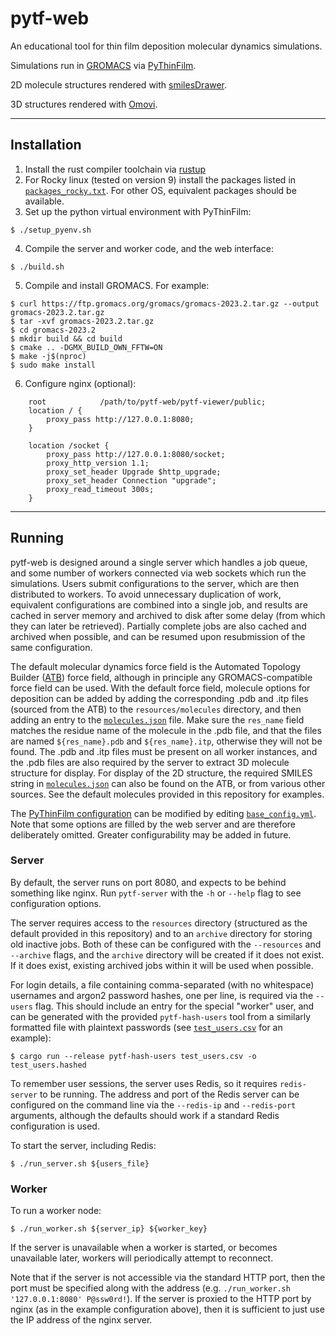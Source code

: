 # pytf-web

An educational tool for thin film deposition molecular dynamics simulations.

Simulations run in [GROMACS](www.gromacs.org) via [PyThinFilm](github.com/ATB-UQ/PyThinFilm).

2D molecule structures rendered with [smilesDrawer](github.com/reymond-group/smilesDrawer).

3D structures rendered with [Omovi](github.com/andeplane/omovi).

---

## Installation

1. Install the rust compiler toolchain via [rustup](https://www.rust-lang.org/tools/install)
2. For Rocky linux (tested on version 9) install the packages listed in
   [`packages_rocky.txt`](packages_rocky.txt). For other OS, equivalent
   packages should be available.
3. Set up the python virtual environment with PyThinFilm:
```
$ ./setup_pyenv.sh
```
4. Compile the server and worker code, and the web interface:
```
$ ./build.sh
```
5. Compile and install GROMACS. For example:
```
$ curl https://ftp.gromacs.org/gromacs/gromacs-2023.2.tar.gz --output gromacs-2023.2.tar.gz
$ tar -xvf gromacs-2023.2.tar.gz
$ cd gromacs-2023.2
$ mkdir build && cd build
$ cmake .. -DGMX_BUILD_OWN_FFTW=ON
$ make -j$(nproc)
$ sudo make install
```
6. Configure nginx (optional):
```
    root            /path/to/pytf-web/pytf-viewer/public;
    location / {
        proxy_pass http://127.0.0.1:8080;
    }

    location /socket {
        proxy_pass http://127.0.0.1:8080/socket;
        proxy_http_version 1.1;
        proxy_set_header Upgrade $http_upgrade;
        proxy_set_header Connection "upgrade";
        proxy_read_timeout 300s;
    }
```

---

## Running

pytf-web is designed around a single server which handles a job queue, and some
number of workers connected via web sockets which run the simulations. Users
submit configurations to the server, which are then distributed to workers. To
avoid unnecessary duplication of work, equivalent configurations are combined
into a single job, and results are cached in server memory and archived to disk
after some delay (from which they can later be retrieved). Partially complete
jobs are also cached and archived when possible, and can be resumed upon
resubmission of the same configuration.

The default molecular dynamics force field is the Automated Topology Builder
([ATB](atb.uq.edu.au)) force field, although in principle any
GROMACS-compatible force field can be used. With the default force field,
molecule options for deposition can be added by adding the corresponding .pdb
and .itp files (sourced from the ATB) to the `resources/molecules` directory,
and then adding an entry to the [`molecules.json`](resources/molecules.json) file.
Make sure the `res_name` field matches the residue name of the molecule in the
.pdb file, and that the files are named `${res_name}.pdb` and
`${res_name}.itp`, otherwise they will not be found. The .pdb and .itp files must
be present on all worker instances, and the .pdb files are also required by the
server to extract 3D molecule structure for display.
For display of the 2D structure, the required SMILES string in
[`molecules.json`](resources/molecules.json) can also be found on the ATB, or
from various other sources.
See the default molecules provided in this repository for examples.

The [PyThinFilm configuration](atb-uq.github.io/PyThinFilm) can be modified by
editing [`base_config.yml`](resources/base_config.yml). Note that some options
are filled by the web server and are therefore deliberately omitted. Greater
configurability may be added in future.

### Server
By default, the server runs on port 8080, and expects to be behind something like nginx.
Run `pytf-server` with the `-h` or `--help` flag to see configuration options.

The server requires access to the `resources` directory (structured as the
default provided in this repository) and to an `archive` directory for storing
old inactive jobs. Both of these can be configured with the `--resources` and
`--archive` flags, and the `archive` directory will be created if it does not exist.
If it does exist, existing archived jobs within it will be used when possible.

For login details, a file containing comma-separated (with no whitespace)
usernames and argon2 password hashes, one per line, is required via the `--users` flag.
This should include an entry for the special "worker" user, and can be generated with
the provided `pytf-hash-users` tool from a similarly formatted file with
plaintext passwords (see [`test_users.csv`](test_users.csv) for an example):
```
$ cargo run --release pytf-hash-users test_users.csv -o test_users.hashed
```

To remember user sessions, the server uses Redis, so it requires `redis-server`
to be running. The address and port of the Redis server can be configured on
the command line via the `--redis-ip` and `--redis-port` arguments, although the
defaults should work if a standard Redis configuration is used.

To start the server, including Redis:
```
$ ./run_server.sh ${users_file}
```

### Worker
To run a worker node:
```
$ ./run_worker.sh ${server_ip} ${worker_key}
```
If the server is unavailable when a worker is started, or becomes unavailable
later, workers will periodically attempt to reconnect.

Note that if the server is not accessible via the standard HTTP port,
then the port must be specified along with the address
(e.g. `./run_worker.sh '127.0.0.1:8080' P@ssw0rd!`). If the server is proxied to
the HTTP port by nginx (as in the example configuration above), then it is
sufficient to just use the IP address of the nginx server.

